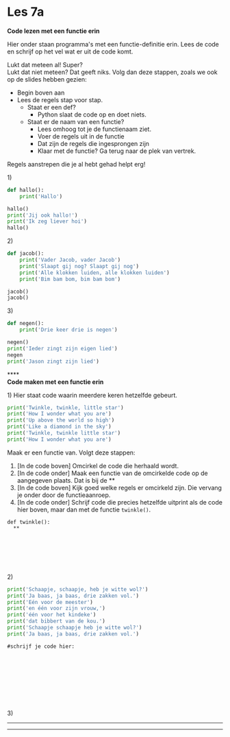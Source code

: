 # Les 7a

**Code lezen met een functie erin**

Hier onder staan programma's met een functie-definitie erin. Lees de code en schrijf op het vel wat er uit de code komt.&#x20;

Lukt dat meteen al! Super?\
Lukt dat niet meteen? Dat geeft niks. Volg dan deze stappen, zoals we ook op de slides hebben gezien:

* Begin boven aan
* Lees de regels stap voor stap.&#x20;
  * Staat er een def?&#x20;
    * Python slaat de code op en doet niets.
  * Staat er de naam van een functie?&#x20;
    * Lees omhoog tot je de functienaam ziet.&#x20;
    * Voer de regels uit in de functie&#x20;
    * Dat zijn de regels die ingesprongen zijn
    * Klaar met de functie? Ga terug naar de plek van vertrek.

Regels aanstrepen die je al hebt gehad helpt erg!

1\)&#x20;

```python
def hallo():
    print('Hallo')

hallo()
print('Jij ook hallo!')
print('Ik zeg liever hoi')
hallo()
```

2\)&#x20;

```python
def jacob():
    print('Vader Jacob, vader Jacob')
    print('Slaapt gij nog? Slaapt gij nog')
    print('Alle klokken luiden, alle klokken luiden')
    print('Bim bam bom, bim bam bom')

jacob()
jacob()
```

3\)

```python
def negen():
    print('Drie keer drie is negen')

negen()
print('Ieder zingt zijn eigen lied')
negen
print('Jason zingt zijn lied')
```

****\
**Code maken met een functie erin**

1\) Hier staat code waarin meerdere keren hetzelfde gebeurt.

```python
print('Twinkle, twinkle, little star')
print('How I wonder what you are')
print('Up above the world so high')
print('Like a diamond in the sky')
print('Twinkle, twinkle little star')
print('How I wonder what you are')
```

Maak er een functie van. Volgt deze stappen:

1. \[In de code boven] Omcirkel de code die herhaald wordt.
2. \[In de code onder] Maak een functie van de omcirkelde code op de aangegeven plaats. Dat is bij de \*\*
3. \[In de code boven] Kijk goed welke regels er omcirkeld zijn. Die vervang je onder door de functieaanroep.
4. \[In de code onder] Schrijf code die precies hetzelfde uitprint als de code hier boven, maar dan met de functie `twinkle()`.&#x20;

```
def twinkle():
  **
​
​
​
​
​
​
```

>

2\)

```python
print('Schaapje, schaapje, heb je witte wol?')
print('Ja baas, ja baas, drie zakken vol.')
print('Eén voor de meester')
print('en één voor zijn vrouw,')
print('één voor het kindeke')
print('dat bibbert van de kou.')
print('Schaapje schaapje heb je witte wol?')
print('Ja baas, ja baas, drie zakken vol.')
```

```
#schrijf je code hier:
​
​
​
​
​
​
​
​
​
```

3\)

****

****
